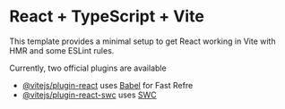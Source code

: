 # React + TypeScript + Vite

This template provides a minimal setup to get React working in Vite with HMR and some ESLint rules.

Currently, two official plugins are available

- [@vitejs/plugin-react](https://github.com/vitejs/vite-plugin-react/blob/main/packages/plugin-react/README.md) uses [Babel](https://babeljs.io/) for Fast Refre
- [@vitejs/plugin-react-swc](https://github.com/vitejs/vite-plugin-react-swc) uses [SWC](https://swc.rs/)


